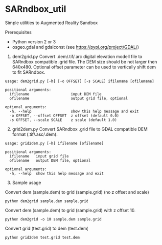 # SARndbox_util
Simple utilities to Augmented Reality Sandbox

Prerequisites
* Python version 2 or 3
* osgeo.gdal and gdalconst (see https://pypi.org/project/GDAL/)

1. dem2grid.py
Convert .dem/.tif/.arc digital elevation modell file to SARndbox
compatible .grid file. The DEM size should be not larger then 640x480.
Optional offset parameter can be used to vertically shift dem to fit SARndbox.

```
usage: dem2grid.py [-h] [-o OFFSET] [-s SCALE] ifilename [ofilename]

positional arguments:
  ifilename                   input DEM file
  ofilename                   output grid file, optional

optional arguments:
  -h, --help                  show this help message and exit
  -o OFFSET, --offset OFFSET  z offset (default 0.0)
  -s OFFSET, --scale SCALE    z scale (default 1.0)
```

2. grid2dem.py
Convert SARndbox .grid file to GDAL compatible DEM format (.tif/.asc/.dem).

```
usage: grid2dem.py [-h] ifilename [ofilename]

positional arguments:
  ifilename   input grid file
  ofilename   output DEM file, optional

optional arguments:
  -h, --help  show this help message and exit
```
3. Sample usage

Convert dem (sample.dem) to grid (sample.grid) (no z offset and scale)
```
python dem2grid sample.dem sample.grid
```

Convert dem (sample.dem) to grid (sample.grid) with z offset 10.

```
python dem2grid -o 10 sample.dem sample.grid
```
Convert grid (test.grid) to dem (test.dem)

```
python grid2dem test.grid test.dem
